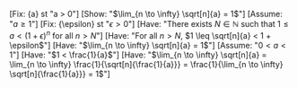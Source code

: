 [Fix: {a} st "a > 0"]
[Show: "$\lim_{n \to \infty} \sqrt[n]{a} = 1$"]
[Assume: "$a \geq 1$"]
[Fix: {\epsilon} st "$\epsilon > 0$"]
[Have: "There exists $N \in \mathbb{N}$ such that $1 \leq a < (1+\epsilon)^n$ for all $n > N$"]
[Have: "For all $n > N$, $1 \leq \sqrt[n]{a} < 1 + \epsilon$"]
[Have: "$\lim_{n \to \infty} \sqrt[n]{a} = 1$"]
[Assume: "$0 < a < 1$"]
[Have: "$1 < \frac{1}{a}$"]
[Have: "$\lim_{n \to \infty} \sqrt[n]{a} = \lim_{n \to \infty} \frac{1}{\sqrt[n]{\frac{1}{a}}} = \frac{1}{\lim_{n \to \infty} \sqrt[n]{\frac{1}{a}}} = 1$"]